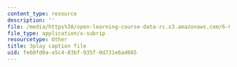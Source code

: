```yaml
---
content_type: resource
description: ''
file: /media/https%3A/open-learning-course-data-rc.s3.amazonaws.com/6-042j-mathematics-for-computer-science-fall-2010/fe60fd0aa5c483bf935f0d731e6ad665_gGlMSe7uEkA.srt
file_type: application/x-subrip
resourcetype: Other
title: 3play caption file
uid: fe60fd0a-a5c4-83bf-935f-0d731e6ad665
---
```

